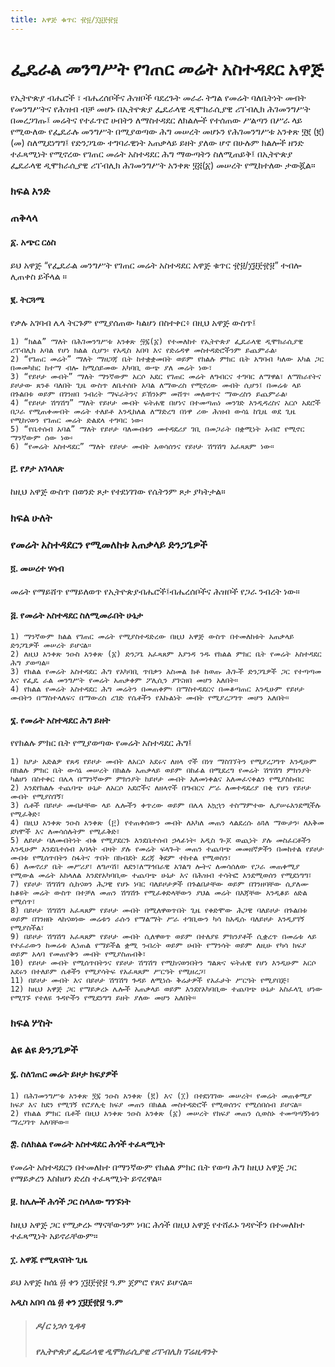 ```yaml
---
title: አዋጅ ቁጥር ፹፱/፲፱፻፹፱
---
```


# ፌዴራል መንግሥት የገጠር መሬት አስተዳደር አዋጅ

የኢትዮጵያ ብሔሮች ፣ ብሔረሰቦችና ሕዝቦች ባደረጉት መራራ ትግል የመሬት ባለቤትነት መብት የመንግሥትና የሕዝብ ብቻ መሆኑ በኢትዮጵያ ፌዴራላዊ ዲሞክራሲያዊ ሪፐብሊክ ሕገመንግሥት በመረጋገጡ፤ መሬትና የተፈጥሮ ሀብትን ለማስተዳደር ለክልሎች የተሰጠው ሥልጣን በሥራ ላይ የሚውለው የፌዴራሉ መንግሥት በሚያወጣው ሕግ መሠረት መሆኑን የሕገመንግሥቱ አንቀጽ ፶፪ (፪) (መ) ስለሚደነግግ፤ የድንጋጌው ተግባራዊነት አጠቃላይ ይዘት ያለው ሆኖ በሁሉም ክልሎች ዘንድ ተፈጻሚነት የሚኖረው የገጠር መሬት አስተዳደር ሕግ ማውጣትን ስለሚጠይቅ፤ በኢትዮጵያ ፌዴራላዊ ዲሞክራሲያዊ ሪፐብሊክ ሕገመንግሥት አንቀጽ ፶፭(፩) መሠረት የሚከተለው ታውጇል።

### ክፍል አንድ
### ጠቅላላ

#### ፩. አጭር ርዕስ

ይህ አዋጅ “የፌዴራል መንግሥት የገጠር መሬት አስተዳደር አዋጅ ቁጥር ፹፱/፲፱፻፹፱” ተብሎ ሊጠቀስ ይችላል ።

#### ፪. ትርጓሜ

የቃሉ አገባብ ሌላ ትርጉም የሚያሰጠው ካልሆነ በስተቀር፥ በዚህ አዋጅ ውስጥ፤

    1) “ክልል” ማለት በሕገመንግሥቱ አንቀጽ ፵፯(፩) የተመለከተ የኢትዮጵያ ፌዴራላዊ ዲሞክራሲያዊ ሪፐብሊክ አባል የሆነ ክልል ሲሆን፡ የአዲስ አበባ እና የድሬዳዋ መስተዳድሮችንም ይጨምራል፡
    2) “የገጠር መሬት” ማለት ማዘጋጃ ቤት ከተቋቋመበት ወይም የክልሉ ምክር ቤት አግባብ ካለው አካል ጋር በመመካከር ከተማ ብሎ ከሚሰይመው አካባቢ ውጭ ያለ መሬት ነው፣
    3) “የይዞታ መብት” ማለት ማንኛውም አርሶ አደር የገጠር መሬት ለግብርና ተግባር ለማዋል፣ ለማከራየትና ይዞታው ጸንቶ ባለበት ጊዜ ውስጥ ለቤተሰቡ አባል ለማውረስ የሚኖረው መብት ሲሆን፤ በመሬቱ ላይ በጉልበቱ ወይም በገንዘበ ንብረት ማፍራትንና ይኽንኑም መሸጥ፡ መለወጥና ማውረስን ይጨምራል፡
    4) “የይዞታ ሽግሽግ” ማለት የይዞታ መብት ፍትሐዊ በሆነና በተመጣጠነ መንገድ እንዲዳረስና አርሶ አደሮች በጋራ የሚጠቀሙበት መሬት ተለይቶ እንዲከለል ለማድረግ በነዋ ሪው ሕዝብ ውሳኔ ከጊዜ ወደ ጊዜ የሚከናወን የገጠር መሬት ድልደላ ተግባር ነው፡
    5) “የቤተሰብ አባል” ማለት የይዞታ ባለመብቱን መተዳደሪያ ገቢ በመጋራት በቋሚነት አብሮ የሚኖር ማንኛውም ሰው ነው፡
    6) “የመሬት አስተዳደር” ማለት የይዞታ መብት አወሳሰንና የይዞታ ሽግሽግ አፈጻጸም ነው።

#### ፫. የፆታ አገላለጽ

ከዚህ አዋጅ ውስጥ በወንድ ጾታ የተደነገገው የሴትንም ጾታ ያካትታል።

### ክፍል ሁለት
### የመሬት አስተዳደርን የሚመለከቱ አጠቃላይ ድንጋጌዎች

#### ፬. መሠረተ ሃሳብ

መሬት የማይሸጥ የማይለወጥ የኢትዮጵያብሔሮች፤ብሔረሰቦችና ሕዝቦች የጋራ ንብረት ነው።

#### ፭. የመሬት አስተዳደር ስለሚመራበት ሁኔታ

    1) ማንኛውም ክልል የገጠር መሬት የሚያስተዳድረው በዚህ አዋጅ ውስጥ በተመለከቱት አጠቃላይ ድንጋጌዎች መሠረት ይሆናል።
    2) ለዚህ አንቀጽ ንዑስ አንቀጽ (፩) ድንጋጌ አፈጻጸም እያንዳ ንዱ የክልል ምክር ቤት የመሬት አስተዳደር ሕግ ያወጣል።
    3) የክልል የመሬት አስተዳደር ሕግ የአካባቢ ጥበቃን አስመል ክቶ ከወጡ ሕጐች ድንጋጌዎች ጋር የተጣጣመ እና የፌዴ ራል መንግሥት የመሬት አጠቃቀም ፖሊሲን ያገናዘበ መሆን አለበት።
    4) የክልል የመሬት አስተዳደር ሕግ መሬትን በመጠቀም፡ በማስተዳደርና በመቆጣጠር እንዲሁም የይዞታ መብትን በማስተላለፍና በማውረስ ረገድ የሴቶችን የእኩልነት መብት የሚያረጋግጥ መሆን አለበት።

#### ፮. የመሬት አስተዳደር ሕግ ይዘት

የየክልሉ ምክር ቤት የሚያወጣው የመሬት አስተዳደር ሕግ፤

    1) ከፆታ አድልዎ የጸዳ የይዞታ መብት ለአርሶ አደሩና ለዘላ ኖች በነፃ ማስገኘትን የሚያረጋግጥ እንዲሁም በክልሉ ምክር ቤት ውሳኔ መሠረት በክልሉ አጠቃላይ ወይም በከፊል በሚደረግ የመሬት ሽግሽግ ምክንያት ካልሆነ በስተቀር በሌላ በማንኛውም ምክንያት ከይዞታ መብት አለመነቀልና አለመፈናቀልን የሚያስከብር
    2) እንደየክልሉ ተጨባጭ ሁኔታ ለአርሶ አደሮችና ለዘላኖች በግብርና ሥራ ለመተዳደሪያ በቂ የሆነ የይዞታ መብት የሚያስገኝ፣
    3) ሴቶች በይዞታ መብታቸው ላይ ሌሎችን ቀጥረው ወይም በሌላ አኳኋን ተስማምተው ሊያሠሩእንደሚችሉ የሚፈቅድ፣
    4) በዚህ አንቀጽ ንዑስ አንቀጽ (፫) የተጠቀሰውን መብት ለአካለ መጠን ላልደረሱ ዕጓለ ማውታን፡ ለአቅመ ደካሞች እና ለመሳሰሉትም የሚፈቅድ፣
    5) ለይዞታ ባለመብትነት ብቁ የሚያደርጉ እንደቤተሰብ ኃላፊነት፡ አዲስ ጐጆ ወጪነት ያሉ መስፈርቶችን እንዲሁም እንደቤተሰብ አባላት ብዛት ያሉ የመሬት ፍላጐት መጠን ተጨባጭ መመዘኛዎችን በመከተል የይዞታ መብቱ የሚሰጥበትን ስፋትና ጥበት በክብደት ደረጃ ቅደም ተከተል የሚወስን፣
    6) ለመኖሪያ ቤት መሥሪያ፣ ለግጦሽ፣ ለደን፣ለማኅበራዊ አገልግ ሎትና ለመሳሰለው የጋራ መጠቀሚያ የሚውል መሬት አከላለል እንደየአካባቢው ተጨባጭ ሁኔታ እና በሕዝብ ተሳትፎ እንደሚወሰን የሚደነግግ፣
    7) የይዞታ ሽግሽግ ሲከናወን ሕጋዊ የሆኑ ነባር ባለይዞታዎች በጉልበታቸው ወይም በገንዘባቸው ሲያለሙ ከቆዩት መሬት ውስጥ በተቻለ መጠን ሽግሽጉ የሚፈቀድላቸውን ያህል መሬት በእጃቸው እንዲቆይ ዕድል የሚሰጥ፣
    8) በይዞታ ሽግሽግ አፈጻጸም የይዞታ መብት በሚለዋወጥበት ጊዜ የቀድሞው ሕጋዊ ባለይዞታ በጉልበቱ ወይም በገንዘቡ ላከናወነው መሬቱን ራሱን የማልማት ሥራ ተገቢውን ካሳ ከአዲሱ ባለይዞታ እንዲያገኝ የሚያስችል፣
    9) በይዞታ ሽግሽግ አፈጻጸም የይዞታ መብት ሲለዋወጥ ወይም በተለያዩ ምክንያቶች ሲቋረጥ በመሬቱ ላይ የተፈራውን ከመሬቱ ሊነጠል የማይችል ቋሚ ንብረት ወይም ሀብት የማንሳት ወይም ለዚሁ የካሳ ክፍያ ወይም አላባ የመጠየቅን መብት የሚያስጠብቅ፣
    10) የይዞታ መብት የሚሰጥበትንና የይዞታ ሽግሽግ የሚከናወንበትን ግልጽና ፍትሐዊ የሆነ እንዲሁም አርሶ አደሩን በተለይም ሴቶችን የሚያሳትፍ የአፈጻጸም ሥርዓት የሚዘረጋ፣
    11) በይዞታ መብት እና በይዞታ ሽግሽግ ጉዳይ ለሚነሱ ቅሬታዎች የአፈታት ሥርዓት የሚያበጅ፣
    12) ከዚህ አዋጅ ጋር የማይቃረኑ ሌሎች አጠቃላይ ወይም እንደየአካባቢው ተጨባጭ ሁኔታ አስፈላጊ ሆነው የሚገኙ የተለዩ ጉዳዮችን የሚደነግግ ይዘት ያለው መሆን አለበት።

### ክፍል ሦስት
### ልዩ ልዩ ድንጋጌዎች

#### ፯. ስለገጠር መሬት ይዞታ ክፍያዎች

    1) በሕገመንግሥቱ አንቀጽ ፺፯ ንዑስ አንቀጽ (፪) እና (፲) በተደነገገው መሠረት፡ የመሬት መጠቀሚያ ክፍያ እና ከደን የሚገኝ የሮያሊቲ ክፍያ መጠን በክልል መስተዳድሮች የሚወሰንና የሚሰበሰብ ይሆናል።
    2) የክልል ምክር ቤቶች በዚህ አንቀጽ ንዑስ አንቀጽ (፩) መሠረት የክፍያ መጠን ሲወስኑ ተመጣጣኝነቱን ማረጋገጥ አለባቸው።

#### ፰. ስለክልል የመሬት አስተዳደር ሕጎች ተፈጻሚነት

የመሬት አስተዳደርን በተመለከተ በማንኛውም የክልል ምክር ቤት የወጣ ሕግ ከዚህ አዋጅ ጋር የማይቃረን እስከሆነ ድረስ ተፈጻሚነት ይኖረዋል።

#### ፱. ከሌሎች ሕጎች ጋር ስላለው ግንኙነት

ከዚህ አዋጅ ጋር የሚቃረኑ ማናቸውንም ነባር ሕጎች በዚህ አዋጅ የተሸፈኑ ገዳዮችን በተመለከተ ተፈጻሚነት አይኖራቸውም።

#### ፲. አዋጁ የሚጸናበት ጊዜ

ይህ አዋጅ ከሰኔ ፴ ቀን ፲፱፻፹፱ ዓ.ም ጀምሮ የጸና ይሆናል።

**አዲስ አበባ ሰኔ ፴ ቀን ፲፱፻፹፱ ዓ.ም**

> ##### ዶ/ር ነጋሶ ጊዳዳ
>
> ##### የኢትዮጵያ ፌዴራላዊ ዲሞክራሲያዊ ሪፐብሊክ ፕሬዚዳንት